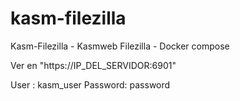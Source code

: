 # kasm-filezilla
Kasm-Filezilla - Kasmweb Filezilla - Docker compose

Ver en "https://IP_DEL_SERVIDOR:6901"

User : kasm_user
Password: password
